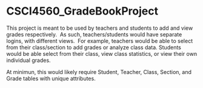 # CSCI4560_GradeBookProject

This project is meant to be used by teachers and students to add and view grades respectively. ​
As such, teachers/students would have separate logins, with different views. ​
For example, teachers would be able to select from their class/section to add grades or ​analyze class data. 
Students would be able select from their class, view class statistics, or view their own individual grades.

At minimun, this would likely require Student, Teacher, Class, Section, and Grade tables with unique attributes.  
